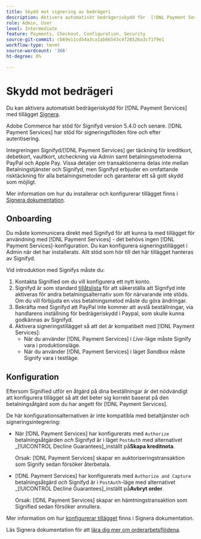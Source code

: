 ```yaml
---
title: Skydd mot signering av bedrägeri
description: Aktivera automatiskt bedrägeriskydd för  [!DNL Payment Services] med signering.
role: Admin, User
level: Intermediate
feature: Payments, Checkout, Configuration, Security
source-git-commit: cb69e11cd54a3ca1ab66543c4f28526a3cf1f9e1
workflow-type: tm+mt
source-wordcount: '366'
ht-degree: 0%

---
```


# Skydd mot bedrägeri

Du kan aktivera automatiskt bedrägeriskydd för [!DNL Payment Services] med tillägget [Signera](https://commercemarketplace.adobe.com/signifyd-module-connect.html).

Adobe Commerce har stöd för Signifyd version 5.4.0 och senare. [!DNL Payment Services] har stöd för signeringsflöden före och efter autentisering.

Integreringen Signifyd/[!DNL Payment Services] ger täckning för kreditkort, debetkort, vaultkort, utcheckning via Admin samt betalningsmetoderna PayPal och Apple Pay. Vissa detaljer om transaktionerna delas inte mellan Betalningstjänster och Signifyd, men Signifyd erbjuder en omfattande risktäckning för alla betalningsmetoder och garanterar ett så gott skydd som möjligt.

Mer information om hur du installerar och konfigurerar tillägget finns i [Signera dokumentation](https://community.signifyd.com/support/s/article/magento-2-extension-install-guide?language=en_US#downloadandinstallingmagento2extension).

## Onboarding

Du måste kommunicera direkt med Signifyd för att kunna ta med tillägget för användning med [!DNL Payment Services] - det behövs ingen [!DNL Payment Services]-konfiguration. Du kan konfigurera signeringstillägget i Admin när det har installerats. Allt stöd som hör till det här tillägget hanteras av Signifyd.

Vid introduktion med Signifys måste du:

1. Kontakta Signified om du vill konfigurera ett nytt konto.
1. Signifyd är som standard [tillåtslista](https://github.com/signifyd/magento2/blob/main/docs/RESTRICT-PAYMENTS.md) för att säkerställa att Signifyd inte aktiveras för andra betalningsalternativ som för närvarande inte stöds. Om du vill förbjuda en viss betalningsmetod måste du göra ändringar.
1. Bekräfta med Signifyd att PayPal inte kommer att avslå beställningar, via handlarens inställning för bedrägeriskydd i Paypal, som skulle kunna godkännas av Signifyd.
1. Aktivera signeringstillägget så att det är kompatibelt med [!DNL Payment Services]:
   * När du använder [!DNL Payment Services] i _Live_-läge måste Signify vara i produktionsläge.
   * När du använder [!DNL Payment Services] i läget _Sandbox_ måste Signify vara i testläge.

## Konfiguration

Eftersom Signified utför en åtgärd på dina beställningar är det nödvändigt att konfigurera tillägget så att det beter sig korrekt baserat på den betalningsåtgärd som du har angett för [!DNL Payment Services].

De här konfigurationsalternativen är inte kompatibla med betaltjänster och signeringsintegrering:

* När [!DNL Payment Services] har konfigurerats med `Authorize` betalningsåtgärden _och_ Signifyd är i läget `PostAuth` med alternativet _[!UICONTROL Decline Guarantees]_inställt på&#x200B;**Skapa kreditnota**.

  Orsak: [!DNL Payment Services] skapar en auktoriseringstransaktion som Signify sedan försöker återbetala.


* [!DNL Payment Services] har konfigurerats med `Authorize and Capture` betalningsåtgärd _och_ Signifyd är i `PostAuth`-läge med alternativet _[!UICONTROL Decline Guarantees]_inställt på&#x200B;**Avbryt order**.

  Orsak: [!DNL Payment Services] skapar en hämtningstransaktion som Signified sedan försöker annullera.


Mer information om hur [konfigurerar tillägget](https://community.signifyd.com/support/s/article/magento-2-extension-install-guide?language=en_US#configuringmagento2extension) finns i Signera dokumentation.

Läs Signera dokumentation för att [lära dig mer om orderarbetsflödena](https://community.signifyd.com/support/s/article/magento-2-extension-install-guide?language=en_US#howmagento2works).
